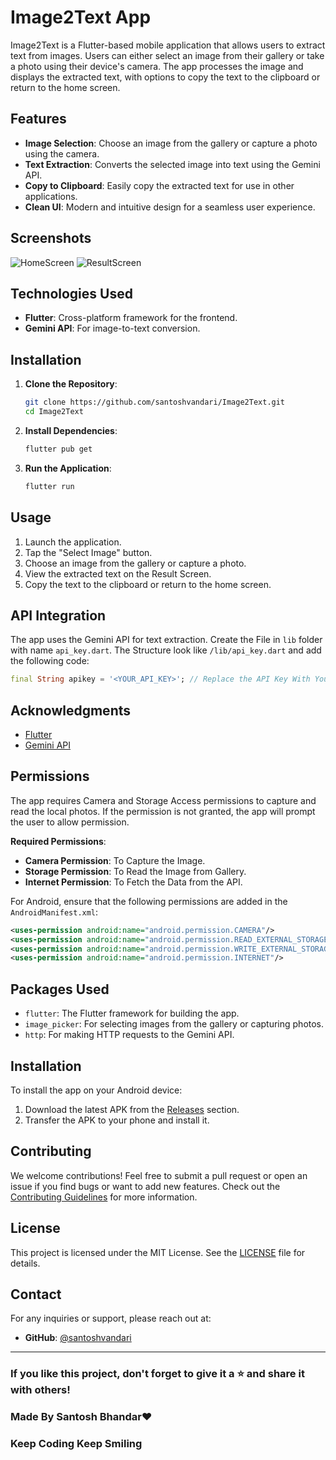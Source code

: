 # Image2Text App

Image2Text is a Flutter-based mobile application that allows users to extract text from images. Users can either select an image from their gallery or take a photo using their device's camera. The app processes the image and displays the extracted text, with options to copy the text to the clipboard or return to the home screen.

## Features

- **Image Selection**: Choose an image from the gallery or capture a photo using the camera.
- **Text Extraction**: Converts the selected image into text using the Gemini API.
- **Copy to Clipboard**: Easily copy the extracted text for use in other applications.
- **Clean UI**: Modern and intuitive design for a seamless user experience.

## Screenshots

![HomeScreen](ScreenShots/HomeScreen.png)
![ResultScreen](ScreenShots/ResultScreen.png)

## Technologies Used

- **Flutter**: Cross-platform framework for the frontend.
- **Gemini API**: For image-to-text conversion.


## Installation

1. **Clone the Repository**:
   ```bash
   git clone https://github.com/santoshvandari/Image2Text.git
   cd Image2Text
   ```

2. **Install Dependencies**:
   ```bash
   flutter pub get
   ```

3. **Run the Application**:
   ```bash
   flutter run
   ```

## Usage

1. Launch the application.
2. Tap the "Select Image" button.
3. Choose an image from the gallery or capture a photo.
4. View the extracted text on the Result Screen.
5. Copy the text to the clipboard or return to the home screen.

## API Integration

The app uses the Gemini API for text extraction. Create the File in `lib` folder with name `api_key.dart`. The Structure look like `/lib/api_key.dart` and add the following code:

```dart
final String apikey = '<YOUR_API_KEY>'; // Replace the API Key With Your Actual API key. 
```

## Acknowledgments

- [Flutter](https://flutter.dev)
- [Gemini API](https://ai.google.dev/gemini-api/docs/api-key)

## Permissions

The app requires Camera and Storage Access permissions to capture and read the local photos. If the permission is not granted, the app will prompt the user to allow permission.

**Required Permissions**:

- **Camera Permission**: To Capture the Image.
- **Storage Permission**: To Read the Image from Gallery.
- **Internet Permission**: To Fetch the Data from the API.

For Android, ensure that the following permissions are added in the `AndroidManifest.xml`:

```xml
<uses-permission android:name="android.permission.CAMERA"/>
<uses-permission android:name="android.permission.READ_EXTERNAL_STORAGE"/>
<uses-permission android:name="android.permission.WRITE_EXTERNAL_STORAGE"/>
<uses-permission android:name="android.permission.INTERNET"/>
```

## Packages Used

- `flutter`: The Flutter framework for building the app.
- `image_picker`: For selecting images from the gallery or capturing photos.
- `http`: For making HTTP requests to the Gemini API.


## Installation
To install the app on your Android device:
1. Download the latest APK from the [Releases](https://github.com/santoshvandari/Image2Text/releases) section.
2. Transfer the APK to your phone and install it.

## Contributing
We welcome contributions! Feel free to submit a pull request or open an issue if you find bugs or want to add new features. Check out the [Contributing Guidelines](CONTRIBUTING.md) for more information.

## License
This project is licensed under the MIT License. See the [LICENSE](LICENSE) file for details.

## Contact
For any inquiries or support, please reach out at:
- **GitHub**: [@santoshvandari](https://github.com/santoshvandari)

---

### If you like this project, don't forget to give it a ⭐ and share it with others!

### Made By Santosh Bhandar❤️ 

### Keep Coding Keep Smiling
